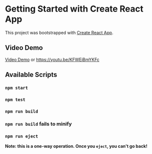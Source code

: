 # Getting Started with Create React App

This project was bootstrapped with [Create React App](https://github.com/facebook/create-react-app).

## Video Demo

[Video Demo](https://youtu.be/KFWEiBmYKFc) or 
https://youtu.be/KFWEiBmYKFc

## Available Scripts

### `npm start`
### `npm test`
### `npm run build`
### `npm run build` fails to minify
### `npm run eject`

**Note: this is a one-way operation. Once you `eject`, you can't go back!**